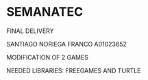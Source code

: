 # SEMANATEC

FINAL DELIVERY

SANTIAGO NORIEGA FRANCO A01023652

MODIFICATION OF 2 GAMES

NEEDED LIBRARIES: FREEGAMES AND TURTLE
